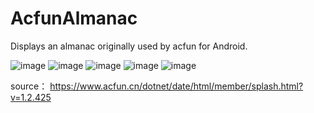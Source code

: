 AcfunAlmanac
============

Displays an almanac originally used by acfun for Android.


![image](https://raw.github.com/xuyangbill/AcfunAlmanac/master/screenshots/1.png)
![image](https://raw.github.com/xuyangbill/AcfunAlmanac/master/screenshots/2.png)
![image](https://raw.github.com/xuyangbill/AcfunAlmanac/master/screenshots/3.png)
![image](https://raw.github.com/xuyangbill/AcfunAlmanac/master/screenshots/4.png)
![image](https://raw.github.com/xuyangbill/AcfunAlmanac/master/screenshots/5.png)

source：
https://www.acfun.cn/dotnet/date/html/member/splash.html?v=1.2.425
